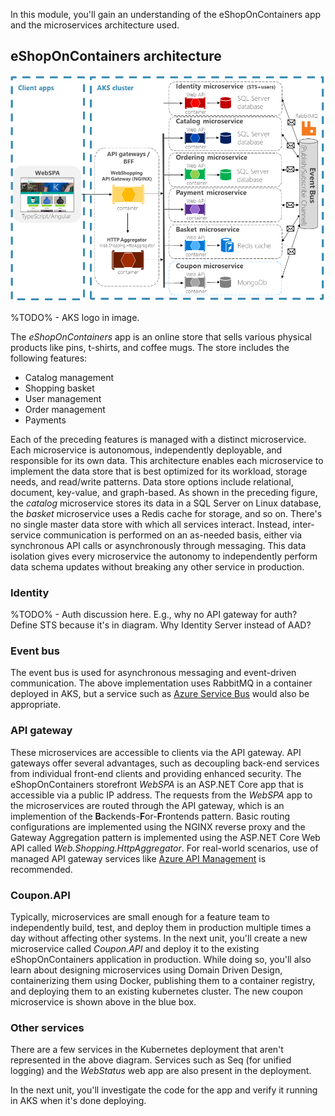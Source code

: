 In this module, you'll gain an understanding of the eShopOnContainers app and the microservices architecture used.

## eShopOnContainers architecture

![eShop application architecture](../media/temp/eshop-architecture.png)

%TODO% - AKS logo in image.

The *eShopOnContainers* app is an online store that sells various physical products like pins, t-shirts, and coffee mugs. The store includes the following features:

* Catalog management
* Shopping basket
* User management
* Order management
* Payments

Each of the preceding features is managed with a distinct microservice. Each microservice is autonomous, independently deployable, and responsible for its own data. This architecture enables each microservice to implement the data store that is best optimized for its workload, storage needs, and read/write patterns. Data store options include relational, document, key-value, and graph-based. As shown in the preceding figure, the *catalog* microservice stores its data in a SQL Server on Linux database, the *basket* microservice uses a Redis cache for storage, and so on. There's no single master data store with which all services interact. Instead, inter-service communication is performed on an as-needed basis, either via synchronous API calls or asynchronously through messaging. This data isolation gives every microservice the autonomy to independently perform data schema updates without breaking any other service in production.

### Identity

%TODO% - Auth discussion here. E.g., why no API gateway for auth? Define STS because it's in diagram. Why Identity Server instead of AAD?

### Event bus

The event bus is used for asynchronous messaging and event-driven communication. The above implementation uses RabbitMQ in a container deployed in AKS, but a service such as [Azure Service Bus](https://azure.microsoft.com/services/service-bus) would also be appropriate.

### API gateway

These microservices are accessible to clients via the API gateway. API gateways offer several advantages, such as decoupling back-end services from individual front-end clients and providing enhanced security. The eShopOnContainers storefront *WebSPA* is an ASP.NET Core app that is accessible via a public IP address. The requests from the *WebSPA* app to the microservices are routed through the API gateway, which is an implemention of the **B**ackends-**F**or-**F**rontends pattern. Basic routing configurations are implemented using the NGINX reverse proxy and the Gateway Aggregation pattern is implemented using the ASP.NET Core Web API called *Web.Shopping.HttpAggregator*. For real-world scenarios, use of managed API gateway services like [Azure API Management](https://azure.microsoft.com/services/api-management) is recommended.

### Coupon.API

Typically, microservices are small enough for a feature team to independently build, test, and deploy them in production multiple times a day without affecting other systems. In the next unit, you'll create a new microservice called *Coupon.API* and deploy it to the existing eShopOnContainers application in production. While doing so, you'll also learn about designing microservices using Domain Driven Design, containerizing them using Docker, publishing them to a container registry, and deploying them to an existing kubernetes cluster. The new coupon microservice is shown above in the blue box.

### Other services
There are a few services in the Kubernetes deployment that aren't represented in the above diagram. Services such as Seq (for unified logging) and the *WebStatus* web app are also present in the deployment.

In the next unit, you'll investigate the code for the app and verify it running in AKS when it's done deploying.
